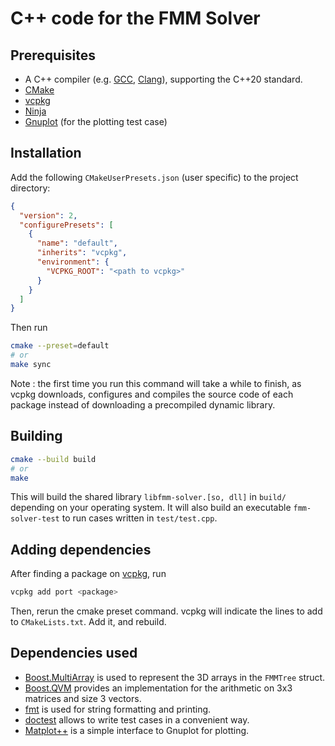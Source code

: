 # C++ code for the FMM Solver

## Prerequisites

- A C++ compiler (e.g. [GCC](https://gcc.gnu.org/), [Clang](https://clang.llvm.org/)), supporting the C++20 standard.
- [CMake](https://cmake.org/)
- [vcpkg](https://learn.microsoft.com/fr-fr/vcpkg/get_started/get-started?pivots=shell-bash)
- [Ninja](https://ninja-build.org/)
- [Gnuplot](http://www.gnuplot.info/) (for the plotting test case)

## Installation

Add the following `CMakeUserPresets.json` (user specific) to the project directory:

```json
{
  "version": 2,
  "configurePresets": [
    {
      "name": "default",
      "inherits": "vcpkg",
      "environment": {
        "VCPKG_ROOT": "<path to vcpkg>"
      }
    }
  ]
}
```

Then run

```bash
cmake --preset=default
# or
make sync
```

Note : the first time you run this command will take a while to finish, as vcpkg downloads, configures and compiles the source code of each package instead of downloading a precompiled dynamic library.

## Building

```bash
cmake --build build
# or
make
```

This will build the shared library `libfmm-solver.[so, dll]` in `build/` depending on your operating system. It will also build an executable `fmm-solver-test` to run cases written in `test/test.cpp`.

## Adding dependencies

After finding a package on [vcpkg](https://vcpkg.io/en/packages.html), run

```bash
vcpkg add port <package>
```

Then, rerun the cmake preset command. vcpkg will indicate the lines to add to `CMakeLists.txt`. Add it, and rebuild.

## Dependencies used

- [Boost.MultiArray](https://www.boost.org/doc/libs/1_87_0/libs/multi_array/doc/index.html) is used to represent the 3D arrays in the `FMMTree` struct.
- [Boost.QVM](https://www.boost.org/doc/libs/1_87_0/libs/qvm/doc/html/index.html) provides an implementation for the arithmetic on 3x3 matrices and size 3 vectors.
- [fmt](https://fmt.dev/latest/index.html) is used for string formatting and printing.
- [doctest](https://github.com/doctest/doctest) allows to write test cases in a convenient way.
- [Matplot++](https://alandefreitas.github.io/matplotplusplus/) is a simple interface to Gnuplot for plotting.

